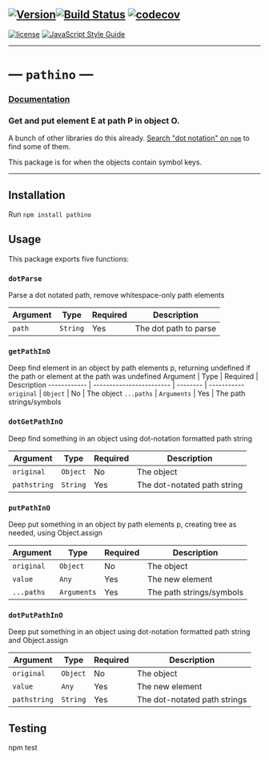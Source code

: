 [![Version](https://img.shields.io/github/package-json/v/anwarhahjjeffersongeorge/pathino/master.svg)](https://github.com/anwarhahjjeffersongeorge/pathino)[![Build Status](https://travis-ci.com/anwarhahjjeffersongeorge/pathino.svg?branch=master)](https://travis-ci.com/anwarhahjjeffersongeorge/pathino) [![codecov](https://codecov.io/gh/anwarhahjjeffersongeorge/pathino/branch/master/graph/badge.svg)](https://codecov.io/gh/anwarhahjjeffersongeorge/pathino)
------------

[![license](https://img.shields.io/github/license/anwarhahjjeffersongeorge/pathino.svg)](UNLICENSE) [![JavaScript Style Guide](https://img.shields.io/badge/code_style-standard-blue.svg)](https://standardjs.com)

--------------

# &mdash; `pathino` &mdash;
### [Documentation](https://anwarhahjjeffersongeorge.github.io/pathino/)

### Get and put element E at path P in object O.

A bunch of other libraries do this already. [Search "dot notation" on `npm`](https://www.npmjs.com/search?q=dot%20notation) to find some of them.

This package is for when the objects contain symbol keys.

------
## Installation

Run `npm install pathino`

## Usage
This package exports five functions:

### `dotParse`
Parse a dot notated path, remove whitespace-only path elements  

Argument     | Type                     | Required | Description
------------ | ------------------------ | -------- | -----------
`path`       | `String`                 | Yes      |  The dot path to parse

### `getPathInO` 

Deep find element in an object by path elements p, returning undefined if the path or element at the path was undefined
Argument     | Type                     | Required | Description
------------ | ------------------------ | -------- | -----------
`original`   | `Object`                 | No       |  The object
`...paths`   | `Arguments`              | Yes      | The path strings/symbols 

### `dotGetPathInO`  
Deep find something in an object using dot-notation formatted path string  

Argument        | Type              | Required | Description
--------------- | ----------------- | -------- | -----------
`original`      | `Object`          | No       |  The object
`pathstring`    | `String`          | Yes      |  The dot-notated path string


### `putPathInO`
Deep put something in an object by path elements p, creating tree as needed, using Object.assign  

Argument     | Type              | Required | Description
------------ | ----------------- | -------- | -----------
`original`   | `Object`          | No       |  The object
`value`      | `Any`             | Yes      |  The new element
`...paths`   | `Arguments`       | Yes      | The path strings/symbols 

### `dotPutPathInO`
Deep put something in an object using dot-notation formatted path string and Object.assign  

Argument     | Type           | Required | Description
------------ | ---------------| -------- | -----------
`original`   | `Object`       | No       |  The object
`value`      | `Any`          | Yes      |  The new element
`pathstring` | `String`       | Yes      | The dot-notated path strings

## Testing
npm test
